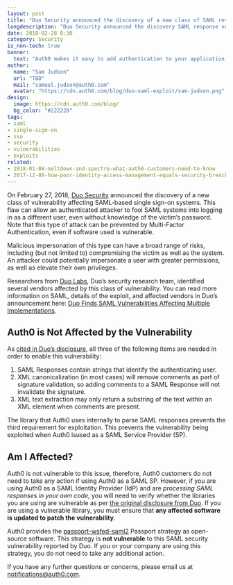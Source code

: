 ```yaml
---
layout: post
title: "Duo Security announced the discovery of a new class of SAML response vulnerability affecting SSO. Auth0 is not vulnerable to this issue."
longdescription: "Duo Security announced the discovery SAML response vulnerabilities affecting SSO, allowing an authenticated attacker to impersonate another user. Auth0 as a Service Provider is not vulnerable, but developers should update other libraries if processing SAML responses in their own code."
date: 2018-02-28 8:30
category: Security
is_non-tech: true
banner:
  text: "Auth0 makes it easy to add authentication to your application."
author:
  name: "Sam Judson"
  url: "TBD"
  mail: "samuel.judson@auth0.com"
  avatar: "https://cdn.auth0.com/blog/duo-saml-exploit/sam-judson.png"
design:
  image: https://cdn.auth0.com/blog/
  bg_color: "#222228"
tags:
- saml
- single-sign-on
- sso
- security
- vulnerabilities
- exploits
related:
- 2018-01-08-meltdown-and-spectre-what-auth0-customers-need-to-know
- 2017-12-08-how-poor-identity-access-management-equals-security-breaches
---
```


On February 27, 2018, [Duo Security](https://duo.com) announced the discovery of a new class of vulnerability affecting SAML-based single sign-on systems. This flaw can allow an authenticated attacker to fool SAML systems into logging in as a different user, even without knowledge of the victim’s password. Note that this type of attack can be prevented by Multi-Factor Authentication, even if software used is vulnerable. 

Malicious impersonation of this type can have a broad range of risks, including (but not limited to) compromising the victim as well as the system. An attacker could potentially impersonate a user with greater permissions, as well as elevate their own privileges.

Researchers from [Duo Labs](https://duo.com/labs), Duo’s security research team, identified several vendors affected by this class of vulnerability. You can read more information on SAML, details of the exploit, and affected vendors in Duo’s announcement here: [Duo Finds SAML Vulnerabilities Affecting Multiple Implementations](https://duo.com/blog/duo-finds-saml-vulnerabilities-affecting-multiple-implementations).

## Auth0 is Not Affected by the Vulnerability

As [cited in Duo’s disclosure](https://duo.com/blog/duo-finds-saml-vulnerabilities-affecting-multiple-implementations), all three of the following items are needed in order to enable this vulnerability:

1. SAML Responses contain strings that identify the authenticating user.
2. XML canonicalization (in most cases) will remove comments as part of signature validation, so adding comments to a SAML Response will not invalidate the signature.
3. XML text extraction may only return a substring of the text within an XML element when comments are present.

The library that Auth0 uses internally to parse SAML responses prevents the third requirement for exploitation. This prevents the vulnerability being exploited when  Auth0 isused as a SAML Service Provider (SP).

## Am I Affected?

Auth0 is not vulnerable to this issue, therefore, Auth0 customers do not need to take any action if using Auth0 as a SAML SP. However, if you are using Auth0 as a SAML Identity Provider (IdP) and are _processing SAML responses in your own code_, you will need to verify whether the libraries you are using are vulnerable as per [the original disclosure from Duo](https://duo.com/blog/duo-finds-saml-vulnerabilities-affecting-multiple-implementations). If you are using a vulnerable library, you must ensure that **any affected software is updated to patch the vulnerability**.

Auth0 provides the [passport-wsfed-saml2](https://github.com/auth0/passport-wsfed-saml2) Passport strategy as open-source software. This strategy is **not vulnerable** to this SAML security vulnerability reported by Duo. If you or your company are using this strategy, you do not need to take any additional action.

If you have any further questions or concerns, please email us at [notifications@auth0.com](mailto:notifications@auth0.com).

